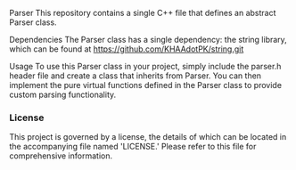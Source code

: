 Parser
This repository contains a single C++ file that defines an abstract Parser class.

Dependencies
The Parser class has a single dependency: the string library, which can be found at https://github.com/KHAAdotPK/string.git

Usage
To use this Parser class in your project, simply include the parser.h header file and create a class that inherits from Parser. You can then implement the pure virtual functions defined in the Parser class to provide custom parsing functionality.

### License
This project is governed by a license, the details of which can be located in the accompanying file named 'LICENSE.' Please refer to this file for comprehensive information.


